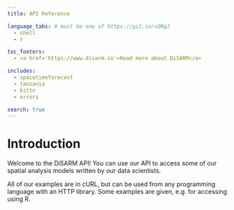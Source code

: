 ```yaml
---
title: API Reference

language_tabs: # must be one of https://git.io/vQNgJ
  - shell
  - r

toc_footers:
  - <a href='https://www.disarm.io'>Read more about DiSARM</a>

includes:
  - spacetimeforecast
  - tanzania
  - kittn
  - errors

search: true
---
```


# Introduction

Welcome to the DiSARM API! You can use our API to access some of our spatial analysis models written by our data scientists.

All of our examples are in cURL, but can be used from any programming language with an HTTP library. Some examples are given, e.g. for accessing using R.
